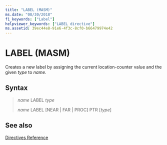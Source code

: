```yaml
---
title: "LABEL (MASM)"
ms.date: "08/30/2018"
f1_keywords: ["Label"]
helpviewer_keywords: ["LABEL directive"]
ms.assetid: 39ec44e8-91e6-4f3c-8cf0-b66479974e42
---
```

# LABEL (MASM)

Creates a new label by assigning the current location-counter value and the given *type* to *name*.

## Syntax

> *name* LABEL *type*
>
> *name* LABEL \[NEAR | FAR | PROC] PTR \[*type*]

## See also

[Directives Reference](../../assembler/masm/directives-reference.md)<br/>
